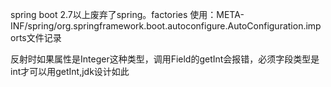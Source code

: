 spring boot 2.7以上废弃了spring。factories
使用：META-INF/spring/org.springframework.boot.autoconfigure.AutoConfiguration.imports文件记录

反射时如果属性是Integer这种类型，调用Field的getInt会报错，必须字段类型是int才可以用getInt,jdk设计如此